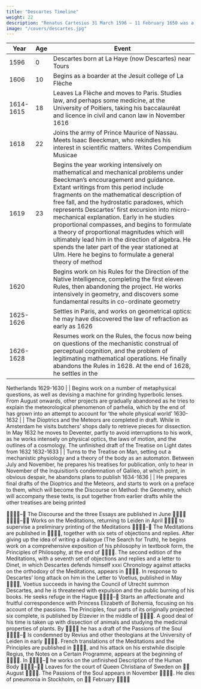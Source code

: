 ```yaml
---
title: "Descartes Timeline"
weight: 22
description: "Renatus Cartesius 31 March 1596 – 11 February 1650 was a French philosopher, mathematician, and scientist who invented analytic geometry"
image: "/covers/descartes.jpg"
---
```


Year | Age | Event
--- | --- | ---
1596 | 0 | Descartes born at La Haye (now Descartes) near Tours
1606 | 10 | Begins as a boarder at the Jesuit college of La Flèche
1614-1615 | 18 | Leaves La Flèche and moves to Paris. Studies law, and perhaps some medicine, at the University of Poitiers, taking his baccalauréat and licence in civil and canon law in November 1616
1618 | 22 | Joins the army of Prince Maurice of Nassau. Meets Isaac Beeckman, who rekindles his interest in scientific matters. Writes Compendium Musicae
1619 | 23 | Begins the year working intensively on mathematical and mechanical problems under Beeckman’s encouragement and guidance. Extant writings from this period include fragments on the mathematical description of free fall, and the hydrostatic paradoxes, which represents Descartes’ first excursion into micro-mechanical explanation. Early in he studies proportional compasses, and begins to formulate a theory of proportional magnitudes which will ultimately lead him in the direction of algebra. He spends the later part of the year stationed at Ulm. Here he begins to formulate a general theory of method
1620 | | Begins work on his Rules for the Direction of the Native Intelligence, completing the first eleven Rules, then abandoning the project. He works intensively in geometry, and discovers some fundamental results in co-ordinate geometry
1625-1626 | | Settles in Paris, and works on geometrical optics: he may have discovered the law of refraction as early as 1626
1626-1628 | | Resumes work on the Rules, the focus now being on questions of the mechanistic construal of perceptual cognition, and the problem of legitimating mathematical operations. He finally abandons the Rules in 1628. At the end of 1628, he settles in the
Netherlands
1629-1630 | | Begins work on a number of metaphysical questions, as well as devising a machine for grinding hyperbolic lenses. From August  onwards, other projects are gradually abandoned as he tries to explain the meteorological phenomenon of parhelia, which by the end of has grown into an attempt to account for ‘the whole physical world’
1630-1632 | | The Dioptrics and the Meteors are completed in draft. While in Amsterdam he visits butchers’ shops daily to retrieve pieces for dissection. In May 1632 he moves to Deventer, partly to avoid interruptions to his work, as he works intensely on physical optics, the laws of motion, and the outlines of a cosmology. The unfinished draft of the Treatise on Light dates from 1632
1632-1633 | | Turns to the Treatise on Man, setting out a mechanistic physiology and a theory of the body as an automaton. Between July and November, he prepares his treatises for publication, only to hear in November of the Inquisition’s condemnation of
Galileo, at which point, in obvious despair, he abandons plans to publish
1634-1636 | | He prepares final drafts of the Dioptrics and the Meteors, and starts to work on a preface to them, which will become the Discourse on Method: the Geometry, which will accompany these texts, is put together from earlier drafts while the other treatises are being printed

– The Discourse and the three Essays are published in June 
– Works on the Meditations, returning to Leiden in April  to
supervise a preliminary printing of the Meditations
– The Meditations are published in , together with six sets of
objections and replies. After giving up the idea of writing a
dialogue (The Search for Truth), he begins work on a comprehensive exposition of his philosophy in textbook form, the
Principles of Philosophy, at the end of . The second edition
of the Meditations, with a seventh set of objections and replies
and a letter to Dinet, in which Descartes defends himself
xxxi
Chronology
against attacks on the orthodoxy of the Meditations, appears in
. In response to Descartes’ long attack on him in the Letter
to Voetius, published in May , Voetius succeeds in having
the Council of Utrecht summon Descartes, and he is threatened
with expulsion and the public burning of his books. He seeks
refuge in the Hague
– Starts an affectionate and fruitful correspondence with Princess
Elizabeth of Bohemia, focusing on his account of the passions.
The Principles, four parts of its originally projected six complete, is published by Elzevier in the middle of . A good
deal of his time is taken up with dissection of animals and studying the medicinal properties of plants. By  he has a draft of
the Passions of the Soul
– Is condemned by Revius and other theologians at the University
of Leiden in early . French translations of the Meditations
and the Principles are published in , and his attack on his
erstwhile disciple Regius, the Notes on a Certain Programme,
appears at the beginning of . In – he works on the
unfinished Description of the Human Body
– Leaves for the court of Queen Christiana of Sweden on 
August . The Passions of the Soul appears in November
. He dies of pneumonia in Stockholm, on  February 